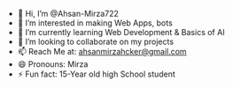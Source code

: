 - 👋 Hi, I’m @Ahsan-Mirza722
- 👀 I’m interested in making Web Apps, bots
- 🌱 I’m currently learning Web Development & Basics of AI
- 💞️ I’m looking to collaborate on my projects
- 📫 Reach Me at: ahsanmirzahcker@gmail.com
- 😄 Pronouns: Mirza
- ⚡ Fun fact: 15-Year old high School student

<!---
Ahsan-Mirza722/Ahsan-Mirza722 is a ✨ special ✨ repository because its `README.md` (this file) appears on your GitHub profile.
You can click the Preview link to take a look at your changes.
--->
